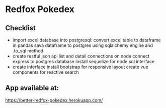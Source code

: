 # Redfox Pokedex

## Checklist

- import excel database into postgresql:
    convert excel table to dataframe in pandas
    sava dataframe to postgres using sqlalchemy engine and .to_sql method
- create restful json api list and detail connections on node
    connect express to postgres database
    install sequelize for node sql interface
- create interface
    install bootstrap for responsive layout
    create vue components for reactive search

## App available at:
https://better-redfox-pokedex.herokuapp.com/